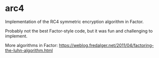 arc4
====

Implementation of the RC4 symmetric encryption algorithm in Factor.

Probably not the best Factor-style code, but it was fun and challenging
to implement.


More algorithms in Factor:
https://weblog.fredalger.net/2011/04/factoring-the-luhn-algorithm.html
